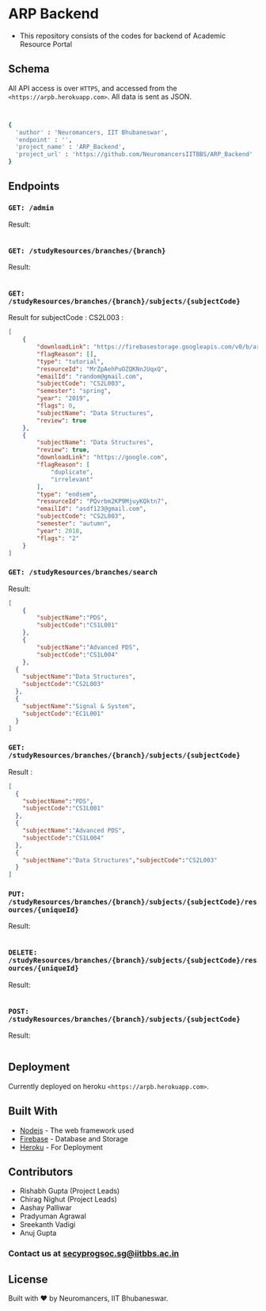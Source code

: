 # ARP Backend

- This repository consists of the codes for backend of Academic Resource Portal


## Schema
All API access is over `HTTPS`, and accessed from the `<https://arpb.herokuapp.com>`. All data is sent as JSON.

```bash


{
  'author' : 'Neuromancers, IIT Bhubaneswar',
  'endpoint' : '',
  'project_name' : 'ARP_Backend',
  'project_url' : 'https://github.com/NeuromancersIITBBS/ARP_Backend'
}
```

## Endpoints

### `GET: /admin`
Result:
```json

```

### `GET: /studyResources/branches/{branch}`
Result:
```json

```

### `GET: /studyResources/branches/{branch}/subjects/{subjectCode}`
Result for subjectCode : CS2L003 :
```json
[
    {
        "downloadLink": "https://firebasestorage.googleapis.com/v0/b/arpbackend-7b652.appspot.com/o/3.%20Gene%20Mutation.pdf?alt=media&token=78e20a31-3daa-4924-9ea7-3293513cad97",
        "flagReason": [],
        "type": "tutorial",
        "resourceId": "MrZpAehPuOZQKNnJUqxQ",
        "emailId": "random@gmail.com",
        "subjectCode": "CS2L003",
        "semester": "spring",
        "year": "2019",
        "flags": 0,
        "subjectName": "Data Structures",
        "review": true
    },
    {
        "subjectName": "Data Structures",
        "review": true,
        "downloadLink": "https://google.com",
        "flagReason": [
            "duplicate",
            "irrelevant"
        ],
        "type": "endsem",
        "resourceId": "PQvrbm2KP9MjuyKQktn7",
        "emailId": "asdf123@gmail.com",
        "subjectCode": "CS2L003",
        "semester": "autumn",
        "year": 2018,
        "flags": "2"
    }
]

```

### `GET: /studyResources/branches/search`
Result:
```json
[
    {
        "subjectName":"PDS",
        "subjectCode":"CS1L001"
    },
    {
        "subjectName":"Advanced PDS",
        "subjectCode":"CS1L004"
    },
  {
    "subjectName":"Data Structures",
    "subjectCode":"CS2L003"
  },
  {
    "subjectName":"Signal & System",
    "subjectCode":"EC1L001"
  }
]
```

### `GET: /studyResources/branches/{branch}/subjects/{subjectCode}`
Result :
```json
[
  {
    "subjectName":"PDS",
    "subjectCode":"CS1L001"
  },
  {
    "subjectName":"Advanced PDS",
    "subjectCode":"CS1L004"
  },
  {
    "subjectName":"Data Structures","subjectCode":"CS2L003"
  }
]    
```

### `PUT: /studyResources/branches/{branch}/subjects/{subjectCode}/resources/{uniqueId}`
Result:
```json

```

### `DELETE: /studyResources/branches/{branch}/subjects/{subjectCode}/resources/{uniqueId}`
Result:
```json

```

### `POST: /studyResources/branches/{branch}/subjects/{subjectCode}`
Result:
```json

```

## Deployment
 Currently deployed on heroku `<https://arpb.herokuapp.com>`.


## Built With

* [Nodejs](https://nodejs.org/en/) - The web framework used
* [Firebase](https://firebase.google.com/) - Database and Storage
* [Heroku](https://www.heroku.com/) - For Deployment

## Contributors

- Rishabh Gupta (Project Leads)
- Chirag Nighut (Project Leads)
- Aashay Palliwar
- Pradyuman Agrawal
- Sreekanth Vadigi
- Anuj Gupta


### Contact us at secyprogsoc.sg@iitbbs.ac.in

## License

Built with ♥ by Neuromancers, IIT Bhubaneswar.
